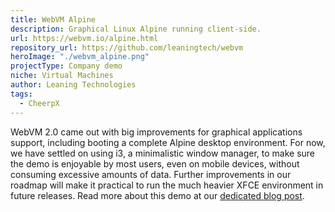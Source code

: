 ```yaml
---
title: WebVM Alpine
description: Graphical Linux Alpine running client-side.
url: https://webvm.io/alpine.html
repository_url: https://github.com/leaningtech/webvm
heroImage: "./webvm_alpine.png"
projectType: Company demo
niche: Virtual Machines
author: Leaning Technologies
tags:
  - CheerpX
---
```


WebVM 2.0 came out with big improvements for graphical applications support, including booting a complete Alpine desktop environment.
For now, we have settled on using i3, a minimalistic window manager, to make sure the demo is enjoyable by most users, even on mobile devices, without consuming excessive amounts of data. Further improvements in our roadmap will make it practical to run the much heavier XFCE environment in future releases.
Read more about this demo at our [dedicated blog post](https://cheerpx.io/blog/webvm-20).
